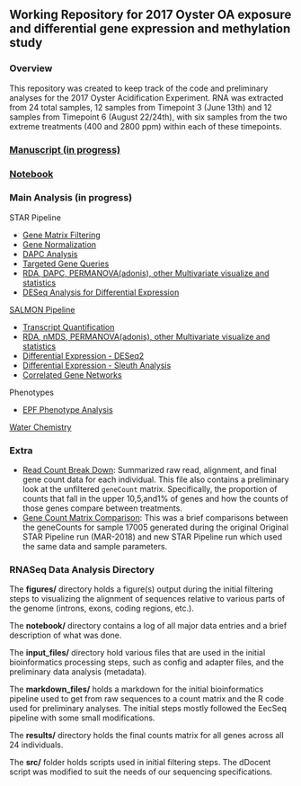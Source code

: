 ## Working Repository for 2017 Oyster OA exposure and differential gene expression and methylation study

### Overview  
This repository was created to keep track of the code and preliminary analyses for the 2017 Oyster Acidification Experiment. RNA was extracted from 24 total samples, 12 samples from Timepoint 3 (June 13th) and 12 samples from Timepoint 6 (August 22/24th), with six samples from the two extreme treatments (400 and 2800 ppm) within each of these timepoints. 

### [Manuscript (in progress)](https://docs.google.com/document/d/1UTjTN_KC_exGVlf0I0UpntO7woBzGoJ3CKZel8WXobc/edit?ts=5bbf8c38)

### [Notebook](https://github.com/epigeneticstoocean/2017OAExp_Oysters/tree/master/notebook) 

### Main Analysis (in progress)

STAR Pipeline
  - [Gene Matrix Filtering](https://github.com/epigeneticstoocean/2017OAExp_Oysters/blob/master/markdown_files/STAR_pipeline/03A_CV17_RNA_countFilteringandAnalysis.md)
  - [Gene Normalization](https://github.com/epigeneticstoocean/2017OAExp_Oysters/blob/master/markdown_files/STAR_pipeline/03B_CV17_RNA_countAnalysis.md)
  - [DAPC Analysis](https://github.com/epigeneticstoocean/2017OAExp_Oysters/blob/master/markdown_files/STAR_pipeline/04B_CV17_RNA_DAPC.md)
  - [Targeted Gene Queries](https://github.com/epigeneticstoocean/2017OAExp_Oysters/blob/master/markdown_files/STAR_pipeline/04C_CV17_RNA_targetGeneQuery.md)
  - [RDA, DAPC, PERMANOVA(adonis), other Multivariate visualize and statistics](https://github.com/epigeneticstoocean/2017OAExp_Oysters/blob/master/markdown_files/STAR_pipeline/04D_CV17_RNA_CCAandRDA.md)
  - [DESeq Analysis for Differential Expression](https://github.com/epigeneticstoocean/2017OAExp_Oysters/blob/master/markdown_files/STAR_pipeline/04E_CV17_RNA_DESeqAnalysis.md)

[SALMON Pipeline](https://github.com/epigeneticstoocean/2017OAExp_Oysters/blob/master/markdown_files/Salmon_pipeline/README.md)
  - [Transcript Quantification]()
  - [RDA, nMDS, PERMANOVA(adonis), other Multivariate visualize and statistics]()
  - [Differential Expression - DESeq2]()
  - [Differential Expression - Sleuth Analysis]()
  - [Correlated Gene Networks]()

Phenotypes 
  - [EPF Phenotype Analysis](https://github.com/epigeneticstoocean/2017OAExp_Oysters/blob/master/markdown_files/Phenotype_Analysis/AE17_epfPhenotype.md)

[Water Chemistry]() 


### Extra 

- [Read Count Break Down](https://github.com/epigeneticstoocean/2017OAExp_Oysters/blob/master/markdown_files/extra/readAnalysis.md): Summarized raw read, alignment, and final gene count data for each individual. This file also contains a preliminary look at the unfiltered ```geneCount``` matrix. Specifically, the proportion of counts that fall in the upper 10,5,and1% of genes and how the counts of those genes compare between treatments.
- [Gene Count Matrix Comparison](https://github.com/epigeneticstoocean/2017OAExp_Oysters/blob/master/markdown_files/extra/starReRun_17005_comparison.md): This was a brief comparisons between the geneCounts for sample 17005 generated during the original Original STAR Pipeline run (MAR-2018) and new STAR Pipeline run which used the same data and sample parameters.

### RNASeq Data Analysis Directory

The **figures\/** directory holds a figure(s) output during the initial filtering steps to visualizing the alignment of sequences relative to various parts of the genome (introns, exons, coding regions, etc.).

The **notebook\/** directory contains a log of all major data entries and a brief description of what was done.

The **input_files\/** directory hold various files that are used in the initial bioinformatics processing steps, such as config and adapter files, and the preliminary data analysis (metadata).

The **markdown_files\/** holds a markdown for the initial bioinformatics pipeline used to get from raw sequences to a count matrix and the R code used for preliminary analyses. The initial steps mostly followed the EecSeq pipeline with some small modifications.

The **results\/** directory holds the final counts matrix for all genes across all 24 individuals.

The **src\/** folder holds scripts used in initial filtering steps. The dDocent script was modified to suit the needs of our sequencing specifications.

